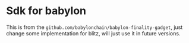 # Sdk for babylon

This is from the `github.com/babylonchain/babylon-finality-gadget`, just change some implementation for blitz, will just use it in future versions.